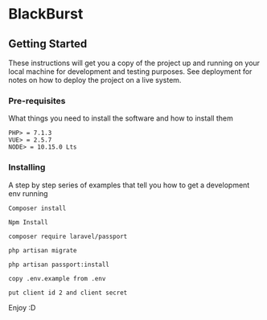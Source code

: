 # BlackBurst

## Getting Started

These instructions will get you a copy of the project up and running on your local machine for development and testing purposes. See deployment for notes on how to deploy the project on a live system.

### Pre-requisites

What things you need to install the software and how to install them

```
PHP> = 7.1.3
VUE> = 2.5.7
NODE> = 10.15.0 Lts
```

### Installing

A step by step series of examples that tell you how to get a development env running


```
Composer install
```

```
Npm Install
```

```
composer require laravel/passport
```
```
php artisan migrate
```
```
php artisan passport:install
```

```
copy .env.example from .env
```

```
put client id 2 and client secret
```
Enjoy :D
